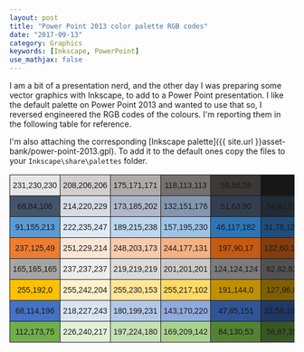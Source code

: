```yaml
---
layout: post
title: "Power Point 2013 color palette RGB codes"
date: "2017-09-13"
category: Graphics
keywords: [Inkscape, PowerPoint]
use_mathjax: false
---
```


I am a bit of a presentation nerd, and the other day I was preparing some vector graphics with Inkscape, to add to a Power Point presentation. I like the default palette on Power Point 2013 and wanted to use that so, I reversed engineered the RGB codes of the colours. I'm reporting them in the following table for reference.

I'm also attaching the corresponding [Inkscape palette]({{ site.url }}asset-bank/power-point-2013.gpl). To add it to the default ones copy the files to your `Inkscape\share\palettes` folder.

<style type="text/css">
.tg  {border-collapse:collapse;border-spacing:0;}
.tg td{font-family:Arial, sans-serif;font-size:14px;padding:10px 5px;border-style:solid;border-width:1px;overflow:hidden;word-break:normal;}
.tg th{font-family:Arial, sans-serif;font-size:14px;font-weight:normal;padding:10px 5px;border-style:solid;border-width:1px;overflow:hidden;word-break:normal;}
.tg .tg-231-230-230{background-color:rgb(231,230,230)}
.tg .tg-208-206-206{background-color:rgb(208,206,206)}
.tg .tg-175-171-171{background-color:rgb(175,171,171)}
.tg .tg-118-113-113{background-color:rgb(118,113,113)}
.tg .tg-59-56-56{background-color:rgb(59,56,56)}
.tg .tg-24-23-23{background-color:rgb(24,23,23)}
.tg .tg-68-84-106{background-color:rgb(68,84,106)}
.tg .tg-214-220-229{background-color:rgb(214,220,229)}
.tg .tg-173-185-202{background-color:rgb(173,185,202)}
.tg .tg-132-151-176{background-color:rgb(132,151,176)}
.tg .tg-51-63-80{background-color:rgb(51,63,80)}
.tg .tg-34-42-53{background-color:rgb(34,42,53)}
.tg .tg-91-155-213{background-color:rgb(91,155,213)}
.tg .tg-222-235-247{background-color:rgb(222,235,247)}
.tg .tg-189-215-238{background-color:rgb(189,215,238)}
.tg .tg-157-195-230{background-color:rgb(157,195,230)}
.tg .tg-46-117-182{background-color:rgb(46,117,182)}
.tg .tg-31-78-121{background-color:rgb(31,78,121)}
.tg .tg-237-125-49{background-color:rgb(237,125,49)}
.tg .tg-251-229-214{background-color:rgb(251,229,214)}
.tg .tg-248-203-173{background-color:rgb(248,203,173)}
.tg .tg-244-177-131{background-color:rgb(244,177,131)}
.tg .tg-197-90-17{background-color:rgb(197,90,17)}
.tg .tg-132-60-12{background-color:rgb(132,60,12)}
.tg .tg-165-165-165{background-color:rgb(165,165,165)}
.tg .tg-237-237-237{background-color:rgb(237,237,237)}
.tg .tg-219-219-219{background-color:rgb(219,219,219)}
.tg .tg-201-201-201{background-color:rgb(201,201,201)}
.tg .tg-124-124-124{background-color:rgb(124,124,124)}
.tg .tg-82-82-82{background-color:rgb(82,82,82)}
.tg .tg-255-192-0{background-color:rgb(255,192,0)}
.tg .tg-255-242-204{background-color:rgb(255,242,204)}
.tg .tg-255-230-153{background-color:rgb(255,230,153)}
.tg .tg-255-217-102{background-color:rgb(255,217,102)}
.tg .tg-191-144-0{background-color:rgb(191,144,0)}
.tg .tg-127-96-0{background-color:rgb(127,96,0)}
.tg .tg-68-114-196{background-color:rgb(68,114,196)}
.tg .tg-218-227-243{background-color:rgb(218,227,243)}
.tg .tg-180-199-231{background-color:rgb(180,199,231)}
.tg .tg-143-170-220{background-color:rgb(143,170,220)}
.tg .tg-47-85-151{background-color:rgb(47,85,151)}
.tg .tg-32-56-100{background-color:rgb(32,56,100)}
.tg .tg-112-173-75{background-color:rgb(112,173,75)}
.tg .tg-226-240-217{background-color:rgb(226,240,217)}
.tg .tg-197-224-180{background-color:rgb(197,224,180)}
.tg .tg-169-209-142{background-color:rgb(169,209,142)}
.tg .tg-84-130-53{background-color:rgb(84,130,53)}
.tg .tg-56-87-35{background-color:rgb(56,87,35)}
</style>
<table class="tg">
<tr>
  <th class="tg-231-230-230">231,230,230</th>
  <th class="tg-208-206-206">208,206,206</th>
  <th class="tg-175-171-171">175,171,171</th>
  <th class="tg-118-113-113">118,113,113</th>
  <th class="tg-59-56-56"   >59,56,56</th>
  <th class="tg-24-23-23"   >24,23,23</th>
</tr>
<tr>
  <th class="tg-68-84-106"  >68,84,106</th>
  <th class="tg-214-220-229">214,220,229</th>
  <th class="tg-173-185-202">173,185,202</th>
  <th class="tg-132-151-176">132,151,176</th>
  <th class="tg-51-63-80"   >51,63,80</th>
  <th class="tg-34-42-53"   >34,42,53</th>
</tr>
<tr>
  <th class="tg-91-155-213" >91,155,213</th>
  <th class="tg-222-235-247">222,235,247</th>
  <th class="tg-189-215-238">189,215,238</th>
  <th class="tg-157-195-230">157,195,230</th>
  <th class="tg-46-117-182" >46,117,182</th>
  <th class="tg-31-78-121"  >31,78,121</th>
</tr>
<tr>
  <th class="tg-237-125-49" >237,125,49</th>
  <th class="tg-251-229-214">251,229,214</th>
  <th class="tg-248-203-173">248,203,173</th>
  <th class="tg-244-177-131">244,177,131</th>
  <th class="tg-197-90-17"  >197,90,17</th>
  <th class="tg-132-60-12"  >132,60,12</th>
</tr>
<tr>
  <th class="tg-165-165-165">165,165,165</th>
  <th class="tg-237-237-237">237,237,237</th>
  <th class="tg-219-219-219">219,219,219</th>
  <th class="tg-201-201-201">201,201,201</th>
  <th class="tg-124-124-124">124,124,124</th>
  <th class="tg-82-82-82"   >82,82,82</th>
</tr>
<tr>
  <th class="tg-255-192-0"  >255,192,0</th>
  <th class="tg-255-242-204">255,242,204</th>
  <th class="tg-255-230-153">255,230,153</th>
  <th class="tg-255-217-102">255,217,102</th>
  <th class="tg-191-144-0"  >191,144,0</th>
  <th class="tg-127-96-0"   >127,96,0</th>
</tr>
<tr>
  <th class="tg-68-114-196" >68,114,196</th>
  <th class="tg-218-227-243">218,227,243</th>
  <th class="tg-180-199-231">180,199,231</th>
  <th class="tg-143-170-220">143,170,220</th>
  <th class="tg-47-85-151"  >47,85,151</th>
  <th class="tg-32-56-100"  >32,56,100</th>
</tr>
<tr>
  <th class="tg-112-173-75" >112,173,75</th>
  <th class="tg-226-240-217">226,240,217</th>
  <th class="tg-197-224-180">197,224,180</th>
  <th class="tg-169-209-142">169,209,142</th>
  <th class="tg-84-130-53"  >84,130,53</th>
  <th class="tg-56-87-35"   >56,87,35</th>
</tr>
</table>
